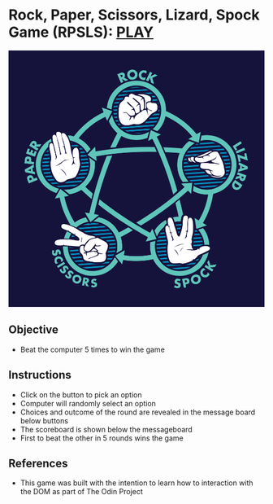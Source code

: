 # Rock, Paper, Scissors, Lizard, Spock Game (RPSLS): [PLAY](https://vincentz-42.github.io/RPSLS/)

![RPSLS Picture](/images/rpsls.png)

## Objective

- Beat the computer 5 times to win the game

## Instructions

- Click on the button to pick an option
- Computer will randomly select an option
- Choices and outcome of the round are revealed in the message board below buttons
- The scoreboard is shown below the messageboard
- First to beat the other in 5 rounds wins the game

## References

- This game was built with the intention to learn how to interaction with the DOM as part of The Odin Project
